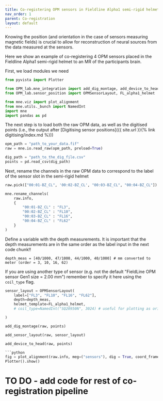 ```yaml
---
title: Co-registering OPM sensors in Fieldline Alpha1 semi-rigid helmet to MR
nav_order: 1
parent: Co-registration
layout: default
---
```

Knowing the position (and orientation in the case of sensors measuring magnetic fields) is crucial to allow for reconstruction of neural sources from the data measured at the sensors. 

Here we show an example of co-registering 4 OPM sensors placed in the Fieldline Alpha1 semi-rigid helmet to an MR of the participants brain. 

First, we load modules we need

```python
from pyvista import Plotter

from OPM_lab.mne_integration import add_dig_montage, add_device_to_head, add_sensor_layout
from OPM_lab.sensor_position import OPMSensorLayout, FL_alpha1_helmet

from mne.viz import plot_alignment
from mne.utils._bunch import NamedInt
import mne
import pandas as pd
```

The next step is to load both the raw OPM data, as well as the digitised points (i.e., the output after [Digitising sensor positions]({{ site.url }}{% link digitising/index.md %}))
```python
opm_path = "path_to_your_data.fif"
raw = mne.io.read_raw(opm_path, preload=True)

dig_path = "path_to_the_dig_file.csv"
points = pd.read_csv(dig_path)
```


Next, rename the channels in the raw OPM data to correspond to the label of the sensor slot in the semi-rigid helmet
```python
raw.pick(["00:01-BZ_CL", '00:02-BZ_CL', "00:03-BZ_CL", "00:04-BZ_CL"])

mne.rename_channels(
    raw.info, 
    {
        "00:01-BZ_CL" : "FL3", 
        "00:02-BZ_CL" : "FL10", 
        "00:03-BZ_CL" : "FL16", 
        "00:04-BZ_CL" : "FL62"
    }
)
```    

Define a variable with the depth measurements. It is important that the depth measurements are in the same order as the label input in the next code chunk!!
```
depth_meas = [40/1000, 47/1000, 44/1000, 40/1000] # mm converted to meter (order = 3, 10, 16, 62)
```


If you are using another type of sensor (e.g. not the default "FieldLine OPM sensor Gen1 size = 2.00 mm") remember to specify it here using the `coil_type` flag.
```python
sensor_layout = OPMSensorLayout(
    label=["FL3", "FL10", "FL16", "FL62"], 
    depth=depth_meas,
    helmet_template=FL_alpha1_helmet,   
    # coil_type=NamedInt("SQ20950N", 3024) # useful for plotting as orientation of OPMs (default coil types) are difficult to see on alignment plot

) 
```

```python
add_dig_montage(raw, points)
```

```python
add_sensor_layout(raw, sensor_layout)
```

```python
add_device_to_head(raw, points)

```python
fig = plot_alignment(raw.info, meg=("sensors"), dig = True, coord_frame="head", verbose = True)    
Plotter().show()
```

# TO DO - add code for rest of co-registration pipeline